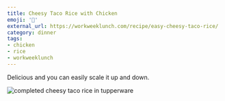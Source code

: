 ```yaml
---
title: Cheesy Taco Rice with Chicken
emoji: '🍚'
external_url: https://workweeklunch.com/recipe/easy-cheesy-taco-rice/
category: dinner
tags:
- chicken
- rice
- workweeklunch
---
```


Delicious and you can easily scale it up and down.

![completed cheesy taco rice in tupperware](https://workweeklunch.com/wp-content/uploads/2019/05/cheesy-taco-rice-feature-1024x512.jpg)
